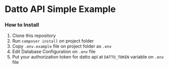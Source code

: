 # Datto API Simple Example

### How to Install

1. Clone this repository
2. Run `composer install` on project folder
3. Copy `.env.example` file on project folder as `.env`
4. Edit Database Configuration on `.env` file
5. Put your authorization token for datto api at `DATTO_TOKEN` variable on `.env` file

